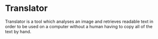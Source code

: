 # Translator

Translator is a tool which analyses an image and retrieves readable text in order to be used on a computer without a human having to copy all of the text by hand. 
